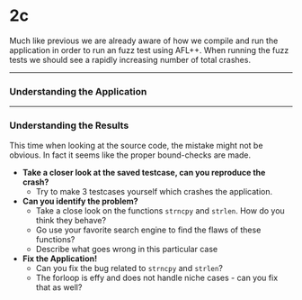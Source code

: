 # 2c
Much like previous we are already aware of how we compile and run the application in order to run an fuzz test using AFL++. When running the fuzz tests we should see a rapidly increasing number of total crashes. 

---

### Understanding the Application


---

### Understanding the Results
This time when looking at the source code, the mistake might not be obvious. In fact it seems like the proper bound-checks are made.

- **Take a closer look at the saved testcase, can you reproduce the crash?**
  - Try to make 3 testcases yourself which crashes the application.
- **Can you identify the problem?**
  - Take a close look on the functions `strncpy` and `strlen`. How do you think they behave?
  - Go use your favorite search engine to find the flaws of these functions?
  - Describe what goes wrong in this particular case
- **Fix the Application!**
  - Can you fix the bug related to `strncpy` and `strlen`?
  - The forloop is effy and does not handle niche cases - can you fix that as well?
  